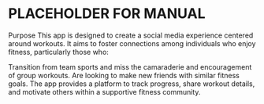 # PLACEHOLDER FOR MANUAL 

Purpose
This app is designed to create a social media experience centered around workouts. It aims to foster connections among individuals who enjoy fitness, particularly those who:

Transition from team sports and miss the camaraderie and encouragement of group workouts.
Are looking to make new friends with similar fitness goals.
The app provides a platform to track progress, share workout details, and motivate others within a supportive fitness community.
